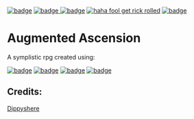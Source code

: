 [![badge](https://img.shields.io/badge/Made%20with-Python-1f425f.svg)](https://www.python.org/)
[![badge](https://img.shields.io/badge/A%20jean1398reborn-project-informational)
](https://www.github.com/jean1398reborn)
[![badge](https://img.shields.io/badge/Completely-Horrid-critical)](https://www.youtube.com/watch?v=dQw4w9WgXcQ)
[![haha fool get rick rolled](https://img.shields.io/static/v1?label=Build&message=Functional&color=sucess)](https://www.youtube.com/watch?v=bAgmGZ9iQ2Y)
[![badge](https://img.shields.io/static/v1?label=Bugs&message=0&color=critical)](https://www.youtube.com/watch?v=8GW6sLrK40k)

Augmented Ascension
======
A symplistic rpg created using:


[![badge](https://img.shields.io/static/v1?label=Module&message=Pygame&color=informational)](https://www.pygame.org/news)
[![badge](https://img.shields.io/static/v1?label=Module&message=Random&color=informational)](https://docs.python.org/3/library/random.html)
[![badge](https://img.shields.io/static/v1?label=Module&message=Sys&color=informational)](https://docs.python.org/3/library/sys.html)
[![badge](https://img.shields.io/static/v1?label=Program&message=Illustrator&color=important)](http://www.adobe.com/illustratorl)


Credits:
-----
[Dippyshere](github.com/dippyshere "He's a person with a face")
